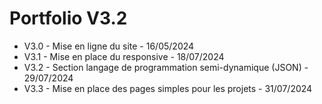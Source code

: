 # Portfolio V3.2

- V3.0 - Mise en ligne du site - 16/05/2024
- V3.1 - Mise en place du responsive - 18/07/2024
- V3.2 - Section langage de programmation semi-dynamique (JSON) - 29/07/2024
- V3.3 - Mise en place des pages simples pour les projets - 31/07/2024
